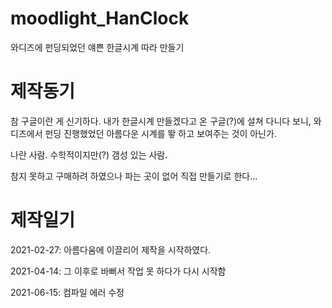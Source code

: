 # moodlight_HanClock
와디즈에 펀딩되었던 얘쁜 한글시계 따라 만들기

# 제작동기

참 구글이란 게 신기하다. 내가 한글시계 만들겠다고 온 구글(?)에 설쳐 다니다 보니, 와디즈에서 펀딩 진행했었던 아름다운 시계를 뙇 하고 보여주는 것이 아닌가.

나란 사람. 수학적이지만(?) 갬성 있는 사람.

참지 못하고 구매하려 하였으나 파는 곳이 없어 직접 만들기로 한다...

# 제작일기
2021-02-27: 아름다움에 이끌리어 제작을 시작하였다.

2021-04-14: 그 이후로 바뻐서 작업 못 하다가 다시 시작함

2021-06-15: 컴파일 에러 수정 
